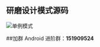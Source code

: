 
## 研磨设计模式源码
![单例模式](https://github.com/xzjmyk/javadesignpattern/blob/master/images/sinlgton1.png)

##加群
Android 进阶群：**151909524**